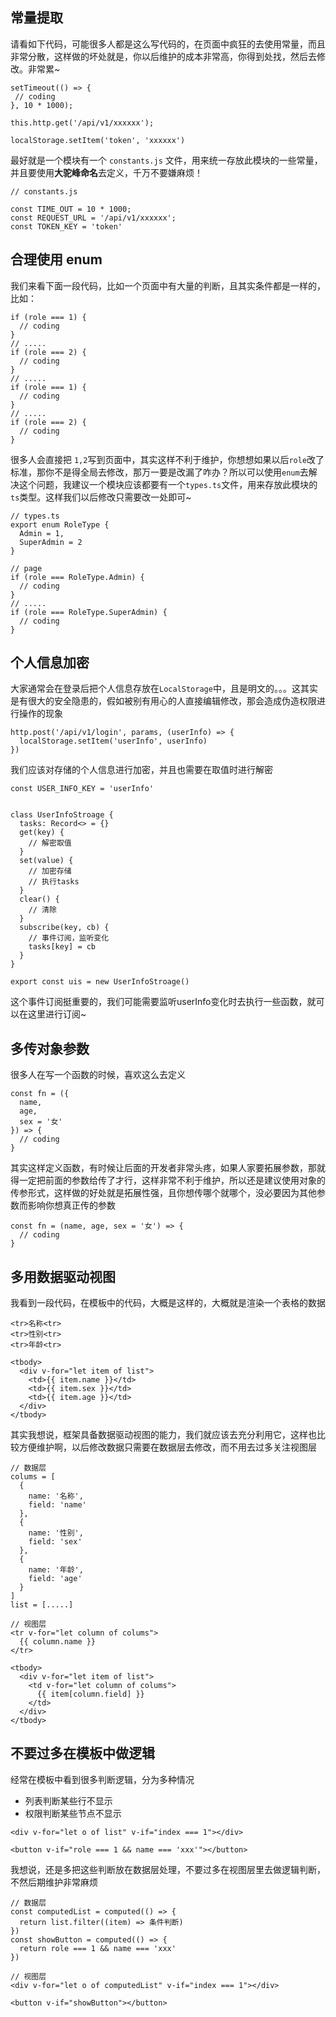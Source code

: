 ## 常量提取

请看如下代码，可能很多人都是这么写代码的，在页面中疯狂的去使用常量，而且非常分散，这样做的坏处就是，你以后维护的成本非常高，你得到处找，然后去修改。非常累~

```
setTimeout(() => {
 // coding
}, 10 * 1000);

this.http.get('/api/v1/xxxxxx');

localStorage.setItem('token', 'xxxxxx')
```

最好就是一个模块有一个 `constants.js` 文件，用来统一存放此模块的一些常量，并且要使用**大驼峰命名**去定义，千万不要嫌麻烦！

```
// constants.js

const TIME_OUT = 10 * 1000;
const REQUEST_URL = '/api/v1/xxxxxx';
const TOKEN_KEY = 'token'
```

## 合理使用 enum

我们来看下面一段代码，比如一个页面中有大量的判断，且其实条件都是一样的，比如：

```
if (role === 1) {
  // coding
}
// .....
if (role === 2) {
  // coding
}
// .....
if (role === 1) {
  // coding
}
// .....
if (role === 2) {
  // coding
}
```

很多人会直接把 `1,2`写到页面中，其实这样不利于维护，你想想如果以后`role`改了标准，那你不是得全局去修改，那万一要是改漏了咋办？所以可以使用`enum`去解决这个问题，我建议一个模块应该都要有一个`types.ts`文件，用来存放此模块的`ts`类型。这样我们以后修改只需要改一处即可~

```
// types.ts
export enum RoleType {
  Admin = 1,
  SuperAdmin = 2
}

// page
if (role === RoleType.Admin) {
  // coding
}
// .....
if (role === RoleType.SuperAdmin) {
  // coding
}
```

## 个人信息加密

大家通常会在登录后把个人信息存放在`LocalStorage`中，且是明文的。。。这其实是有很大的安全隐患的，假如被别有用心的人直接编辑修改，那会造成伪造权限进行操作的现象

```
http.post('/api/v1/login', params, (userInfo) => {
  localStorage.setItem('userInfo', userInfo)
})
```

我们应该对存储的个人信息进行加密，并且也需要在取值时进行解密

```
const USER_INFO_KEY = 'userInfo'


class UserInfoStroage {
  tasks: Record<> = {}
  get(key) {
    // 解密取值
  }
  set(value) {
    // 加密存储
    // 执行tasks
  }
  clear() {
    // 清除
  }
  subscribe(key, cb) {
    // 事件订阅，监听变化
    tasks[key] = cb
  }
}

export const uis = new UserInfoStroage()
```

这个事件订阅挺重要的，我们可能需要监听userInfo变化时去执行一些函数，就可以在这里进行订阅~

## 多传对象参数

很多人在写一个函数的时候，喜欢这么去定义

```
const fn = ({
  name,
  age,
  sex = '女'
}) => {
  // coding
}
```

其实这样定义函数，有时候让后面的开发者非常头疼，如果人家要拓展参数，那就得一定把前面的参数给传了才行，这样非常不利于维护，所以还是建议使用对象的传参形式，这样做的好处就是拓展性强，且你想传哪个就哪个，没必要因为其他参数而影响你想真正传的参数

```
const fn = (name, age, sex = '女') => {
  // coding
}
```

## 多用数据驱动视图

我看到一段代码，在模板中的代码，大概是这样的，大概就是渲染一个表格的数据

```
<tr>名称<tr>
<tr>性别<tr>
<tr>年龄<tr>

<tbody>
  <div v-for="let item of list">
    <td>{{ item.name }}</td>
    <td>{{ item.sex }}</td>
    <td>{{ item.age }}</td>
  </div>
</tbody>
```

其实我想说，框架具备数据驱动视图的能力，我们就应该去充分利用它，这样也比较方便维护啊，以后修改数据只需要在数据层去修改，而不用去过多关注视图层

```
// 数据层
colums = [
  {
    name: '名称',
    field: 'name'
  },
  {
    name: '性别',
    field: 'sex'
  },
  {
    name: '年龄',
    field: 'age'
  }
]
list = [.....]

// 视图层
<tr v-for="let column of colums">
  {{ column.name }}
</tr>

<tbody>
  <div v-for="let item of list">
    <td v-for="let column of colums">
      {{ item[column.field] }}
    </td>
  </div>
</tbody>
```

## 不要过多在模板中做逻辑

经常在模板中看到很多判断逻辑，分为多种情况

- 列表判断某些行不显示
- 权限判断某些节点不显示

```
<div v-for="let o of list" v-if="index === 1"></div>

<button v-if="role === 1 && name === 'xxx'"></button>
```

我想说，还是多把这些判断放在数据层处理，不要过多在视图层里去做逻辑判断，不然后期维护非常麻烦

```
// 数据层
const computedList = computed(() => {
  return list.filter((item) => 条件判断)
})
const showButton = computed(() => {
  return role === 1 && name === 'xxx'
})

// 视图层
<div v-for="let o of computedList" v-if="index === 1"></div>

<button v-if="showButton"></button>
```
